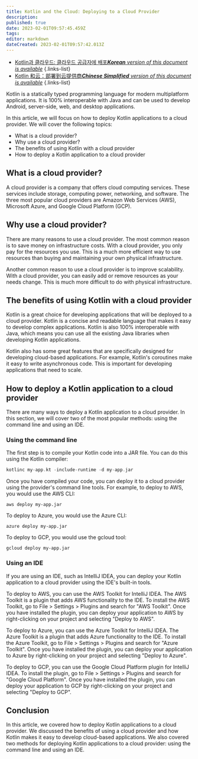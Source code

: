 ```yaml
---
title: Kotlin and the Cloud: Deploying to a Cloud Provider
description: 
published: true
date: 2023-02-01T09:57:45.459Z
tags: 
editor: markdown
dateCreated: 2023-02-01T09:57:42.013Z
---
```


- [Kotlin과 클라우드: 클라우드 공급자에 배포***Korean** version of this document is available*](/ko/Knowledge-base/Kotlin/kotlin-and-the-cloud-deploying-to-a-cloud-provider)
{.links-list}
- [Kotlin 和云：部署到云提供商***Chinese Simplified** version of this document is available*](/zh/Knowledge-base/Kotlin/kotlin-and-the-cloud-deploying-to-a-cloud-provider)
{.links-list}



Kotlin is a statically typed programming language for modern multiplatform applications. It is 100% interoperable with Java and can be used to develop Android, server-side, web, and desktop applications. 

In this article, we will focus on how to deploy Kotlin applications to a cloud provider. We will cover the following topics:

- What is a cloud provider?
- Why use a cloud provider?
- The benefits of using Kotlin with a cloud provider
- How to deploy a Kotlin application to a cloud provider

## What is a cloud provider?

A cloud provider is a company that offers cloud computing services. These services include storage, computing power, networking, and software. The three most popular cloud providers are Amazon Web Services (AWS), Microsoft Azure, and Google Cloud Platform (GCP). 

## Why use a cloud provider?

There are many reasons to use a cloud provider. The most common reason is to save money on infrastructure costs. With a cloud provider, you only pay for the resources you use. This is a much more efficient way to use resources than buying and maintaining your own physical infrastructure. 

Another common reason to use a cloud provider is to improve scalability. With a cloud provider, you can easily add or remove resources as your needs change. This is much more difficult to do with physical infrastructure. 

## The benefits of using Kotlin with a cloud provider

Kotlin is a great choice for developing applications that will be deployed to a cloud provider. Kotlin is a concise and readable language that makes it easy to develop complex applications. Kotlin is also 100% interoperable with Java, which means you can use all the existing Java libraries when developing Kotlin applications. 

Kotlin also has some great features that are specifically designed for developing cloud-based applications. For example, Kotlin's coroutines make it easy to write asynchronous code. This is important for developing applications that need to scale. 

## How to deploy a Kotlin application to a cloud provider

There are many ways to deploy a Kotlin application to a cloud provider. In this section, we will cover two of the most popular methods: using the command line and using an IDE.

### Using the command line

The first step is to compile your Kotlin code into a JAR file. You can do this using the Kotlin compiler:

```kotlin
kotlinc my-app.kt -include-runtime -d my-app.jar
```

Once you have compiled your code, you can deploy it to a cloud provider using the provider's command line tools. For example, to deploy to AWS, you would use the AWS CLI:

```
aws deploy my-app.jar
```

To deploy to Azure, you would use the Azure CLI:

```
azure deploy my-app.jar
```

To deploy to GCP, you would use the gcloud tool:

```
gcloud deploy my-app.jar
```

### Using an IDE

If you are using an IDE, such as IntelliJ IDEA, you can deploy your Kotlin application to a cloud provider using the IDE's built-in tools. 

To deploy to AWS, you can use the AWS Toolkit for IntelliJ IDEA. The AWS Toolkit is a plugin that adds AWS functionality to the IDE. To install the AWS Toolkit, go to File > Settings > Plugins and search for "AWS Toolkit". Once you have installed the plugin, you can deploy your application to AWS by right-clicking on your project and selecting "Deploy to AWS". 

To deploy to Azure, you can use the Azure Toolkit for IntelliJ IDEA. The Azure Toolkit is a plugin that adds Azure functionality to the IDE. To install the Azure Toolkit, go to File > Settings > Plugins and search for "Azure Toolkit". Once you have installed the plugin, you can deploy your application to Azure by right-clicking on your project and selecting "Deploy to Azure". 

To deploy to GCP, you can use the Google Cloud Platform plugin for IntelliJ IDEA. To install the plugin, go to File > Settings > Plugins and search for "Google Cloud Platform". Once you have installed the plugin, you can deploy your application to GCP by right-clicking on your project and selecting "Deploy to GCP". 

## Conclusion

In this article, we covered how to deploy Kotlin applications to a cloud provider. We discussed the benefits of using a cloud provider and how Kotlin makes it easy to develop cloud-based applications. We also covered two methods for deploying Kotlin applications to a cloud provider: using the command line and using an IDE.